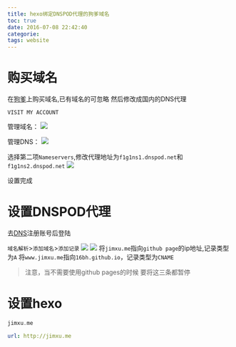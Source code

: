 ```yaml
---
title: hexo绑定DNSPOD代理的狗爹域名
toc: true
date: 2016-07-08 22:42:40
categorie:
tags: website
---
```


# 购买域名
在[狗爹](https://au.godaddy.com/)上购买域名,已有域名的可忽略
然后修改成国内的DNS代理

`VISIT MY ACCOUNT`

管理域名：
![](http://o9xbyqajf.bkt.clouddn.com/images/1467989090580.png)

管理DNS：
![](http://o9xbyqajf.bkt.clouddn.com/images/1467989132015.png)

<!--more-->

选择第二项`Nameservers`,修改代理地址为`f1g1ns1.dnspod.net`和`f1g1ns2.dnspod.net`
![](http://o9xbyqajf.bkt.clouddn.com/images/1467989192566.png)

设置完成


# 设置DNSPOD代理
去[DNS](https://www.dnspod.cn/)注册账号后登陆

`域名解析`>`添加域名`>`添加记录`
![](http://o9xbyqajf.bkt.clouddn.com/images/1467989450112.png)
![](http://o9xbyqajf.bkt.clouddn.com/images/1468137616462.png)
将`jimxu.me`指向`github page`的ip地址,记录类型为`A`
将`www.jimxu.me`指向`16bh.github.io`，记录类型为`CNAME`

> 注意，当不需要使用github pages的时候 要将这三条都暂停

 
# 设置hexo


``` a hexo/source/CNAME
jimxu.me
```


``` yml hexo/_fonfig.yml
url: http://jimxu.me
```
